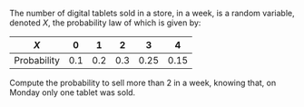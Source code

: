 The number of digital tablets sold in a store, in a week, is a random variable, denoted $X$, the probability law of which is given by:

| $X$ | 0 | 1 | 2 | 3 | 4 |
| :---: | :---: | :---: | :---: | :---: | :---: |
| Probability | 0.1 | 0.2 | 0.3 | 0.25 | 0.15 |

Compute the probability to sell more than 2 in a week, knowing that, on Monday only one tablet was sold.
